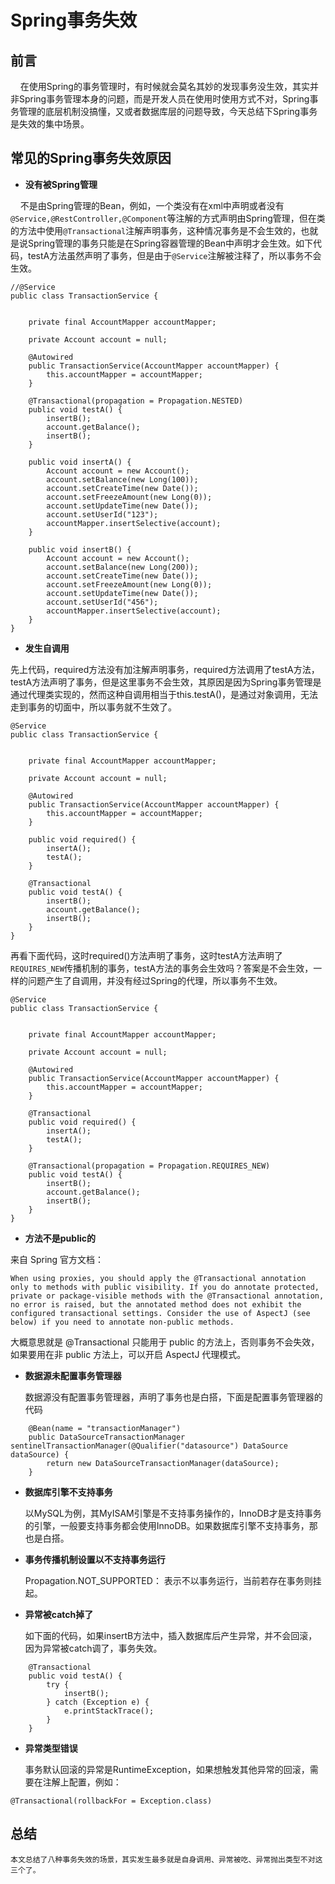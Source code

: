 # Spring事务失效

## 前言

&nbsp; &nbsp; 在使用Spring的事务管理时，有时候就会莫名其妙的发现事务没生效，其实并非Spring事务管理本身的问题，而是开发人员在使用时使用方式不对，Spring事务管理的底层机制没搞懂，又或者数据库层的问题导致，今天总结下Spring事务是失效的集中场景。


## 常见的Spring事务失效原因

- **没有被Spring管理**

&nbsp; &nbsp; 不是由Spring管理的Bean，例如，一个类没有在xml中声明或者没有`@Service,@RestController,@Component`等注解的方式声明由Spring管理，但在类的方法中使用`@Transactional`注解声明事务，这种情况事务是不会生效的，也就是说Spring管理的事务只能是在Spring容器管理的Bean中声明才会生效。如下代码，testA方法虽然声明了事务，但是由于`@Service`注解被注释了，所以事务不会生效。

```
//@Service
public class TransactionService {


    private final AccountMapper accountMapper;

    private Account account = null;

    @Autowired
    public TransactionService(AccountMapper accountMapper) {
        this.accountMapper = accountMapper;
    }

    @Transactional(propagation = Propagation.NESTED)
    public void testA() {
        insertB();
        account.getBalance();
        insertB();
    }

    public void insertA() {
        Account account = new Account();
        account.setBalance(new Long(100));
        account.setCreateTime(new Date());
        account.setFreezeAmount(new Long(0));
        account.setUpdateTime(new Date());
        account.setUserId("123");
        accountMapper.insertSelective(account);
    }

    public void insertB() {
        Account account = new Account();
        account.setBalance(new Long(200));
        account.setCreateTime(new Date());
        account.setFreezeAmount(new Long(0));
        account.setUpdateTime(new Date());
        account.setUserId("456");
        accountMapper.insertSelective(account);
    }
}
```

- **发生自调用**

先上代码，required方法没有加注解声明事务，required方法调用了testA方法，testA方法声明了事务，但是这里事务不会生效，其原因是因为Spring事务管理是通过代理类实现的，然而这种自调用相当于this.testA()，是通过对象调用，无法走到事务的切面中，所以事务就不生效了。

```
@Service
public class TransactionService {


    private final AccountMapper accountMapper;

    private Account account = null;

    @Autowired
    public TransactionService(AccountMapper accountMapper) {
        this.accountMapper = accountMapper;
    }
    
    public void required() {
        insertA();
        testA();
    }

    @Transactional
    public void testA() {
        insertB();
        account.getBalance();
        insertB();
    }
}
```

再看下面代码，这时required()方法声明了事务，这时testA方法声明了`REQUIRES_NEW`传播机制的事务，testA方法的事务会生效吗？答案是不会生效，一样的问题产生了自调用，并没有经过Spring的代理，所以事务不生效。

```
@Service
public class TransactionService {


    private final AccountMapper accountMapper;

    private Account account = null;

    @Autowired
    public TransactionService(AccountMapper accountMapper) {
        this.accountMapper = accountMapper;
    }
    
    @Transactional
    public void required() {
        insertA();
        testA();
    }

    @Transactional(propagation = Propagation.REQUIRES_NEW)
    public void testA() {
        insertB();
        account.getBalance();
        insertB();
    }
}
```

- **方法不是public的**

来自 Spring 官方文档：

    When using proxies, you should apply the @Transactional annotation only to methods with public visibility. If you do annotate protected, private or package-visible methods with the @Transactional annotation, no error is raised, but the annotated method does not exhibit the configured transactional settings. Consider the use of AspectJ (see below) if you need to annotate non-public methods.

大概意思就是 @Transactional 只能用于 public 的方法上，否则事务不会失效，如果要用在非 public 方法上，可以开启 AspectJ 代理模式。

- **数据源未配置事务管理器**

    数据源没有配置事务管理器，声明了事务也是白搭，下面是配置事务管理器的代码

```
    @Bean(name = "transactionManager")
    public DataSourceTransactionManager sentinelTransactionManager(@Qualifier("datasource") DataSource dataSource) {
        return new DataSourceTransactionManager(dataSource);
    }
```

- **数据库引擎不支持事务**

    以MySQL为例，其MyISAM引擎是不支持事务操作的，InnoDB才是支持事务的引擎，一般要支持事务都会使用InnoDB。如果数据库引擎不支持事务，那也是白搭。

- **事务传播机制设置以不支持事务运行**

    Propagation.NOT_SUPPORTED： 表示不以事务运行，当前若存在事务则挂起。

- **异常被catch掉了**

    如下面的代码，如果insertB方法中，插入数据库后产生异常，并不会回滚，因为异常被catch调了，事务失效。

```
    @Transactional
    public void testA() {
        try {
            insertB();
        } catch (Exception e) {
            e.printStackTrace();
        }
    }
```

- **异常类型错误**

    事务默认回滚的异常是RuntimeException，如果想触发其他异常的回滚，需要在注解上配置，例如：

```
@Transactional(rollbackFor = Exception.class)
```

## 总结

    本文总结了八种事务失效的场景，其实发生最多就是自身调用、异常被吃、异常抛出类型不对这三个了。